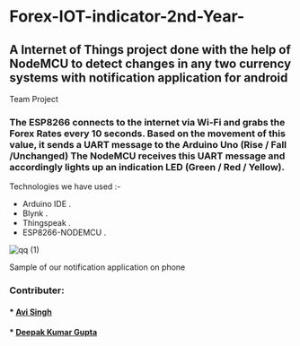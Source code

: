 # Forex-IOT-indicator-2nd-Year-

## A Internet of Things project done with the help of NodeMCU to detect changes in any two currency systems with notification application for android
Team Project 

### The ESP8266 connects to the internet via Wi-Fi and grabs the Forex Rates every 10 seconds. Based on the movement of this value, it sends a UART message to the Arduino Uno (Rise / Fall /Unchanged) The NodeMCU receives this UART message and accordingly lights up an indication LED (Green / Red / Yellow).

Technologies we have used :- <br/>
* Arduino IDE . <br/>
* Blynk .<br/>
* Thingspeak .<br/>
* ESP8266-NODEMCU .<br/>





![qq (1)](https://user-images.githubusercontent.com/55029562/124622763-07f82e80-de99-11eb-9f2f-3992674193ca.jpg)



Sample of our notification application on phone
### Contributer:
#### * <a href="https://github.com/avi-27"> Avi Singh</a> <br/>
#### * <a href="https://github.com/deepakg1105">Deepak Kumar Gupta</a> <br/>






